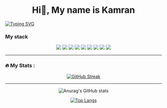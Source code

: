 <h1 align="center">Hi👋, My name is Kamran</h1>

[![Typing SVG](https://readme-typing-svg.herokuapp.com?font=Fira+Code&size=30&pause=1000&center=true&vCenter=true&width=435&lines=I'm+front-end+developer)](https://git.io/typing-svg)

<h3>My stack</h2>
<div align="center">
<img src="https://img.shields.io/badge/HTML5-black ?style=for-the-badge&logo=HTML5&logoColor=ЦВЕТ ЛОГОТИПА"/>
<img src="https://img.shields.io/badge/CSS3-black ?style=for-the-badge&logo=CSS3&logoColor=ЦВЕТ ЛОГОТИПА"/>
<img src="https://img.shields.io/badge/Sass-black ?style=for-the-badge&logo=Sass&logoColor=ЦВЕТ ЛОГОТИПА"/>
<img src="https://img.shields.io/badge/Less-black ?style=for-the-badge&logo=Less&logoColor=ЦВЕТ ЛОГОТИПА"/>
<img src="https://img.shields.io/badge/Bootstrap-black ?style=for-the-badge&logo=Bootstrap&logoColor=ЦВЕТ ЛОГОТИПА"/>
<img src="https://img.shields.io/badge/JavaScript-black ?style=for-the-badge&logo=JavaScript&logoColor=ЦВЕТ ЛОГОТИПА"/>
<img src="https://img.shields.io/badge/React-black ?style=for-the-badge&logo=React&logoColor=ЦВЕТ ЛОГОТИПА"/>
<img src="https://img.shields.io/badge/Redux-black ?style=for-the-badge&logo=Redux&logoColor=ЦВЕТ ЛОГОТИПА"/>
<img src="https://img.shields.io/badge/TypeScript-black ?style=for-the-badge&logo=TypeScript&logoColor=ЦВЕТ ЛОГОТИПА"/>
</div>

---

### :fire: My Stats :


<div align="center">
 
[![GitHub Streak](http://github-readme-streak-stats.herokuapp.com?user=KamranAbdullaev&theme=Javascript-dark&border_radius=10)](https://git.io/streak-stats)
 
</div>

---

<div align="center">

 ![Anurag's GitHub stats](https://github-readme-stats.vercel.app/api?username=KamranAbdullaev&langs_count=8&show_icons=true&theme=cobalt)


</div>


<div align="center">
 

 [![Top Langs](https://github-readme-stats.vercel.app/api/top-langs/?username=KamranAbdullaev&layout=compact)](https://github.com/KamranAbdullaev)
 
 <div>
  
  

